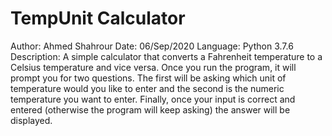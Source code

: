 # TempUnit Calculator

Author: Ahmed Shahrour
Date: 06/Sep/2020
Language: Python 3.7.6
Description: A simple calculator that converts a Fahrenheit temperature to a Celsius temperature and vice versa. Once you run the program, it will prompt you for two questions. The first will be asking which unit of temperature would you like to enter and the second is the numeric temperature you want to enter. Finally, once your input is correct and entered (otherwise the program will keep asking) the answer will be displayed.
